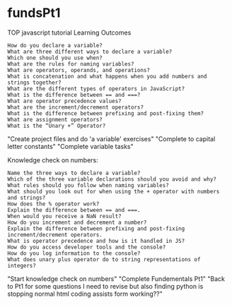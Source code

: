 # fundsPt1
TOP javascript tutorial
Learning Outcomes

    How do you declare a variable?
    What are three different ways to declare a variable?
    Which one should you use when?
    What are the rules for naming variables?
    What are operators, operands, and operations?
    What is concatenation and what happens when you add numbers and strings together?
    What are the different types of operators in JavaScript?
    What is the difference between == and ===?
    What are operator precedence values?
    What are the increment/decrement operators?
    What is the difference between prefixing and post-fixing them?
    What are assignment operators?
    What is the “Unary +” Operator?

"Create project files and do 'a variable' exercises"
"Complete to capital letter constants"
"Complete variable tasks"

Knowledge check on numbers:

    Name the three ways to declare a variable?
    Which of the three variable declarations should you avoid and why?
    What rules should you follow when naming variables?
    What should you look out for when using the + operator with numbers and strings?
    How does the % operator work?
    Explain the difference between == and ===.
    When would you receive a NaN result?
    How do you increment and decrement a number?
    Explain the difference between prefixing and post-fixing increment/decrement operators.
    What is operator precedence and how is it handled in JS?
    How do you access developer tools and the console?
    How do you log information to the console?
    What does unary plus operator do to string representations of integers?

"Start knowledge check on numbers"
"Complete Fundementals Pt1"
"Back to Pt1 for some questions I need to revise but also finding python is stopping normal html coding assists form working??"

